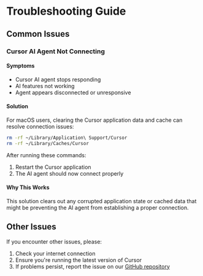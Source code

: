 # Troubleshooting Guide

## Common Issues

### Cursor AI Agent Not Connecting

#### Symptoms
- Cursor AI agent stops responding
- AI features not working
- Agent appears disconnected or unresponsive

#### Solution
For macOS users, clearing the Cursor application data and cache can resolve connection issues:

```bash
rm -rf ~/Library/Application\ Support/Cursor
rm -rf ~/Library/Caches/Cursor
```

After running these commands:
1. Restart the Cursor application
2. The AI agent should now connect properly

#### Why This Works
This solution clears out any corrupted application state or cached data that might be preventing the AI agent from establishing a proper connection.

## Other Issues

If you encounter other issues, please:
1. Check your internet connection
2. Ensure you're running the latest version of Cursor
3. If problems persist, report the issue on our [GitHub repository](https://github.com/zachbovaird/UHG-Library/issues) 